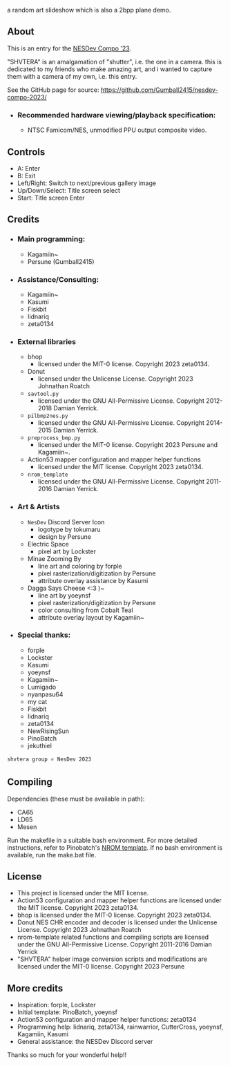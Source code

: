a random art slideshow which is also a 2bpp plane demo.

## About

This is an entry for the [NESDev Compo '23](https://itch.io/jam/nesdev-compo-2023).

"SHVTERA" is an amalgamation of "shutter", i.e. the one in a camera. this is dedicated to my friends who make amazing art, and i wanted to capture them with a camera of my own, i.e. this entry.

See the GitHub page for source: https://github.com/Gumball2415/nesdev-compo-2023/

- ### Recommended hardware viewing/playback specification:
	- NTSC Famicom/NES, unmodified PPU output composite video.

## Controls

- A: Enter
- B: Exit
- Left/Right: Switch to next/previous gallery image
- Up/Down/Select: Title screen select
- Start: Title screen Enter

## Credits

- ### Main programming:
	- Kagamiin~
	- Persune (Gumball2415)
- ### Assistance/Consulting:
	- Kagamiin~
	- Kasumi
	- Fiskbit
	- lidnariq
	- zeta0134
- ### External libraries
	- bhop
		- licensed under the MIT-0 license. Copyright 2023 zeta0134.
	- Donut
		- licensed under the Unlicense License. Copyright 2023 Johnathan Roatch
	- `savtool.py`
		- licensed under the GNU All-Permissive License. Copyright 2012-2018 Damian Yerrick.
	- `pilbmp2nes.py`
		- licensed under the GNU All-Permissive License. Copyright 2014-2015 Damian Yerrick.
	- `preprocess_bmp.py`
		- licensed under the MIT-0 license. Copyright 2023 Persune and Kagamiin~.
	- Action53 mapper configuration and mapper helper functions
		- licensed under the MIT license. Copyright 2023 zeta0134.
	- `nrom_template`
		- licensed under the GNU All-Permissive License. Copyright 2011-2016 Damian Yerrick.
- ### Art & Artists
	- `NesDev` Discord Server Icon
		- logotype by tokumaru
		- design by Persune
	- Electric Space
		- pixel art by Lockster
	- Minae Zooming By
		- line art and coloring by forple
		- pixel rasterization/digitization by Persune
		- attribute overlay assistance by Kasumi
	- Dagga Says Cheese <:3 )~
		- line art by yoeynsf
		- pixel rasterization/digitization by Persune
		- color consulting from Cobalt Teal
		- attribute overlay layout by Kagamiin~
- ### Special thanks:
	- forple
	- Lockster
	- Kasumi
	- yoeynsf
	- Kagamiin~
	- Lumigado
	- nyanpasu64
	- my cat
	- Fiskbit
	- lidnariq
	- zeta0134
	- NewRisingSun
	- PinoBatch
	- jekuthiel

`shvtera group ⭐ NesDev 2023`

## Compiling

Dependencies (these must be available in path):
- CA65
- LD65
- Mesen

Run the makefile in a suitable bash environment. For more detailed instructions, refer to Pinobatch's [NROM template](https://github.com/pinobatch/nrom-template). If no bash environment is available, run the make.bat file.

## License

- This project is licensed under the MIT license.
- Action53 configuration and mapper helper functions are licensed under the MIT license. Copyright 2023 zeta0134.
- bhop is licensed under the MIT-0 license. Copyright 2023 zeta0134.
- Donut NES CHR encoder and decoder is licensed under the Unlicense License. Copyright 2023 Johnathan Roatch
- nrom-template related functions and compiling scripts are licensed under the GNU All-Permissive License. Copyright 2011-2016 Damian Yerrick
- "SHVTERA" helper image conversion scripts and modifications are licensed under the MIT-0 license. Copyright 2023 Persune

## More credits

- Inspiration: forple, Lockster
- Initial template: PinoBatch, yoeynsf
- Action53 configuration and mapper helper functions: zeta0134
- Programming help: lidnariq, zeta0134, rainwarrior, CutterCross, yoeynsf, Kagamiin, Kasumi
- General assistance: the NESDev Discord server

Thanks so much for your wonderful help!!

